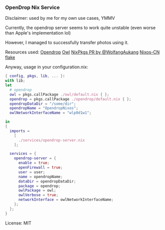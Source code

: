 ### OpenDrop Nix Service


Disclaimer: used by me for my own use cases, YMMV

Currently, the opendrop server seems to work quite unstable (even worse than Apple's implementation lol)

However, I managed to successfully transfer photos using it.

Resources used:
[Opendrop](https://github.com/seemoo-lab/opendrop)
[Owl](https://github.com/seemoo-lab/owl)
[NixPkgs PR by @WolfangAukang](https://github.com/NixOS/nixpkgs/pull/147127)
[Nixos-CN flake](https://github.com/nixos-cn/flakes/blob/main/packages/opendrop/default.nix)

Anyway, usage in your configuration.nix:
```nix
{ config, pkgs, lib, ... }:
with lib;
let
  # opendrop
  owl = pkgs.callPackage ./owl/default.nix { };
  opendrop = pkgs.callPackage ./opendrop/default.nix { };
  opendropDataDir = "/some/dir";
  opendropName = "OpendropNixos";
  owlNetworkInterfaceName = "wlp0d1w1";

in
{
  imports =
    [
      ./services/opendrop-server.nix
    ];

  services = {
    opendrop-server = {
      enable = true;
      openFirewall = true;
      user = user;
      name = opendropName;
      dataDir = opendropDataDir;
      package = opendrop;
      owlPackage = owl;
      owlVerbose = true;
      networkInterface = owlNetworkInterfaceName;
    };
  };
}
```

License: MIT
